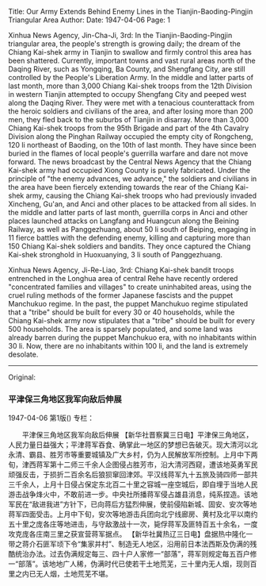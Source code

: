 Title: Our Army Extends Behind Enemy Lines in the Tianjin-Baoding-Pingjin Triangular Area
Author:
Date: 1947-04-06
Page: 1

Xinhua News Agency, Jin-Cha-Ji, 3rd: In the Tianjin-Baoding-Pingjin triangular area, the people's strength is growing daily; the dream of the Chiang Kai-shek army in Tianjin to swallow and firmly control this area has been shattered. Currently, important towns and vast rural areas north of the Daqing River, such as Yongqing, Ba County, and Shengfang City, are still controlled by the People's Liberation Army. In the middle and latter parts of last month, more than 3,000 Chiang Kai-shek troops from the 12th Division in western Tianjin attempted to occupy Shengfang City and peeped west along the Daqing River. They were met with a tenacious counterattack from the heroic soldiers and civilians of the area, and after losing more than 200 men, they fled back to the suburbs of Tianjin in disarray. More than 3,000 Chiang Kai-shek troops from the 95th Brigade and part of the 4th Cavalry Division along the Pinghan Railway occupied the empty city of Rongcheng, 120 li northeast of Baoding, on the 10th of last month. They have since been buried in the flames of local people's guerrilla warfare and dare not move forward. The news broadcast by the Central News Agency that the Chiang Kai-shek army had occupied Xiong County is purely fabricated. Under the principle of "the enemy advances, we advance," the soldiers and civilians in the area have been fiercely extending towards the rear of the Chiang Kai-shek army, causing the Chiang Kai-shek troops who had previously invaded Xincheng, Gu'an, and Anci and other places to be attacked from all sides. In the middle and latter parts of last month, guerrilla corps in Anci and other places launched attacks on Langfang and Huangcun along the Beining Railway, as well as Panggezhuang, about 50 li south of Beiping, engaging in 11 fierce battles with the defending enemy, killing and capturing more than 150 Chiang Kai-shek soldiers and bandits. They once captured the Chiang Kai-shek stronghold in Huoxuanying, 3 li south of Panggezhuang.

Xinhua News Agency, Ji-Re-Liao, 3rd: Chiang Kai-shek bandit troops entrenched in the Longhua area of central Rehe have recently ordered "concentrated families and villages" to create uninhabited areas, using the cruel ruling methods of the former Japanese fascists and the puppet Manchukuo regime. In the past, the puppet Manchukuo regime stipulated that a "tribe" should be built for every 30 or 40 households, while the Chiang Kai-shek army now stipulates that a "tribe" should be built for every 500 households. The area is sparsely populated, and some land was already barren during the puppet Manchukuo era, with no inhabitants within 30 li. Now, there are no inhabitants within 100 li, and the land is extremely desolate.



<hr /> 

Original: 


### 平津保三角地区我军向敌后伸展

1947-04-06
第1版()
专栏：

　　平津保三角地区我军向敌后伸展
    【新华社晋察冀三日电】平津保三角地区，人民力量日益强大；平津蒋军吞食、确掌此一地区的梦想已告破灭。现大清河以北永清、霸县、胜芳市等重要城镇及广大乡村，仍为人民解放军所控制。上月中下两旬，津西蒋军第十二师三千余人企图侵占胜芳市，沿大清河西窥，遭该地英勇军民顽强反击，于损折二百余名后狼狈窜回津郊。平汉线蒋军九十五旅及骑四师一部共三千余人，上月十日侵占保定东北百二十里之容城一座空城后，即自埋于当地人民游击战争烽火中，不敢前进一步。中央社所播蒋军侵占雄县消息，纯系捏造。该地军民在“敌进我进”方针下，已向蒋后方猛烈伸展，使前侵陷新城、固安、安次等地蒋军四面受击。上月中下旬，安次等地游击兵团向北宁线廊房、黄村及北平以南约五十里之庞各庄等地进击，与守敌激战十一次，毙俘蒋军及匪特百五十余名，一度攻克庞各庄南三里之获宣营蒋军据点。
    【新华社冀热辽三日电】盘据热中隆化一带之蒋介石匪军顷下令“集家并村”、制造无人地区，沿用前日本法西斯及伪满的残酷统治办法。过去伪满规定每三、四十户人家修一“部落”，蒋军则规定每五百户修一“部落”。该地地广人稀，伪满时代已使若干土地荒芜，三十里内无人烟，现则百里之内已无人烟，土地荒芜不堪。
